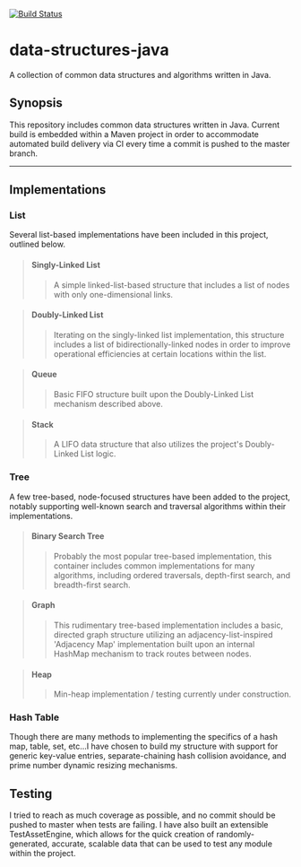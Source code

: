 [![Build Status](https://travis-ci.org/mpaauw/data-structures-java.svg?branch=master)](https://travis-ci.org/mpaauw/data-structures-java)

# data-structures-java
A collection of common data structures and algorithms written in Java.

## Synopsis
This repository includes common data structures written in Java. Current build is embedded within a Maven project in order to accommodate automated build delivery via CI every time a commit is pushed to the master branch.

---

## Implementations

### List
Several list-based implementations have been included in this project, outlined below.

> #### Singly-Linked List
>> A simple linked-list-based structure that includes a list of nodes with only one-dimensional links.

> #### Doubly-Linked List
>> Iterating on the singly-linked list implementation, this structure includes a list of bidirectionally-linked nodes in order to improve operational efficiencies at certain locations within the list.

> #### Queue
>> Basic FIFO structure built upon the Doubly-Linked List mechanism described above.

> #### Stack
>> A LIFO data structure that also utilizes the project's Doubly-Linked List logic.

### Tree
A few tree-based, node-focused structures have been added to the project, notably supporting well-known search and traversal algorithms within their implementations.

> #### Binary Search Tree
>> Probably the most popular tree-based implementation, this container includes common implementations for many algorithms, including ordered traversals, depth-first search, and breadth-first search.

> #### Graph
>> This rudimentary tree-based implementation includes a basic, directed graph structure utilizing an adjacency-list-inspired 'Adjacency Map' implementation built upon an internal HashMap mechanism to track routes between nodes.

> #### Heap
>> Min-heap implementation / testing currently under construction.

### Hash Table
Though there are many methods to implementing the specifics of a hash map, table, set, etc...I have chosen to build my structure with support for generic key-value entries, separate-chaining hash collision avoidance, and prime number dynamic resizing mechanisms.

## Testing
I tried to reach as much coverage as possible, and no commit should be pushed to master when tests are failing. I have also built an extensible TestAssetEngine, which allows for the quick creation of randomly-generated, accurate, scalable data that can be used to test any module within the project.

